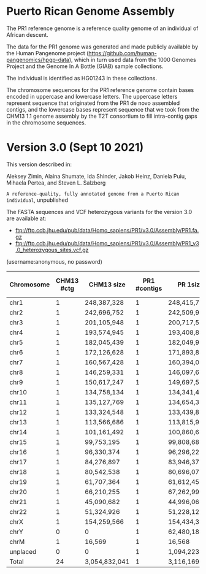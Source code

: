 # Puerto Rican Genome Assembly

The PR1 reference genome is a reference quality genome of an individual of African descent. 

The data for the PR1 genome was generated and made publicly available by the Human Pangenome project (https://github.com/human-pangenomics/hpgp-data), which in turn used data from the 1000 Genomes Project and the Genome In A Bottle (GIAB) sample collections.  

The individual is identified as HG01243 in these collections.

The chromosome sequences for the PR1 reference genome contain bases encoded in uppercase and lowercase letters.  The uppercase letters represent sequence that originated from the PR1 de novo assembled contigs, and the lowercase bases represent sequence that we took from the CHM13 1.1 genome assembly by the T2T consortium  to fill intra-contig gaps in the chromosome sequences.

# Version 3.0 (Sept 10 2021)

This version described in:

Aleksey Zimin, Alaina Shumate, Ida Shinder, Jakob Heinz, Daniela Puiu, Mihaela Pertea, and Steven L. Salzberg

`A reference-quality, fully annotated genome from a Puerto Rican individual`, unpublished

The FASTA sequences and VCF heterozygous variants for the version 3.0 are available at:
* ftp://ftp.ccb.jhu.edu/pub/data/Homo_sapiens/PR1/v3.0/Assembly/PR1.fa.gz
* ftp://ftp.ccb.jhu.edu/pub/data/Homo_sapiens/PR1/v3.0/Assembly/PR1_v3.0_heterozygous_sites.vcf.gz

(username:anonymous, no password)

|Chromosome|CHM13 #ctg|CHM13 size|PR1 #contigs|PR 1size|PR1 Non-HG01243 sequence|PR1 #heterozygous sites|
|---|---|---|----|----|----|----|
|chr1|1|248,387,328|1|248,415,701|313,094|308,891|
|chr2|1|242,696,752|1|242,509,959|121,360|303,641|
|chr3|1|201,105,948|1|200,717,518|66,870|254,405|
|chr4|1|193,574,945|1|193,408,891|160,204|281,169|
|chr5|1|182,045,439|1|182,049,998|242,235|249,520|
|chr6|1|172,126,628|1|171,893,897|580,341|221,719|
|chr7|1|160,567,428|1|160,394,084|63,716|229,903|
|chr8|1|146,259,331|1|146,097,661|45,515|204,765|
|chr9|1|150,617,247|1|149,697,505|552,181|318,911|
|chr10|1|134,758,134|1|134,341,430|96,986|193,346|
|chr11|1|135,127,769|1|134,654,341|187,830|180,539|
|chr12|1|133,324,548|1|133,439,878|134,329|170,894|
|chr13|1|113,566,686|1|113,815,969|1,945,206|182,483|
|chr14|1|101,161,492|1|100,860,689|383,768|156,697|
|chr15|1|99,753,195|1|99,808,683|324,698|129,758|
|chr16|1|96,330,374|1|96,296,229|90,454|120,404|
|chr17|1|84,276,897|1|83,946,371|35,649|120,200|
|chr18|1|80,542,538|1|80,696,073|17,070|112,348|
|chr19|1|61,707,364|1|61,612,450|492,836|91,798|
|chr20|1|66,210,255|1|67,262,993|68,168|99,091|
|chr21|1|45,090,682|1|44,996,062|809,967|95,686|
|chr22|1|51,324,926|1|51,228,122|1,537,783|104,746|
|chrX|1|154,259,566|1|154,434,329|425,683|102,859|
|chrY|0|0|1|62,480,187|2,340,268|39,343|
|chrM|1|16,569|1|16,568|0|0|
|unplaced|0|0|1|1,094,223|109,962|1,730|
|Total|24|3,054,832,041|1|3,116,169,811|11,146,173|4,274,846|


